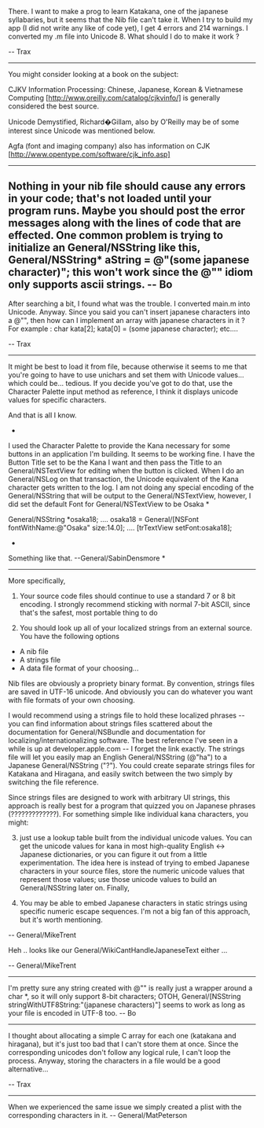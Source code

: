 There. I want to make a prog to learn Katakana, one of the japanese syllabaries, but it seems that the Nib file can't take it. When I try to build my app (I did not write any like of code yet), I get 4 errors and 214 warnings. I converted my .m file into Unicode 8. What should I do to make it work ?

-- Trax

----

You might consider looking at a book on the subject:

CJKV Information Processing: Chinese, Japanese, Korean & Vietnamese Computing [http://www.oreilly.com/catalog/cjkvinfo/] is generally considered the best source.

Unicode Demystified, Richard�Gillam, also by O'Reilly may be of some interest since Unicode was mentioned below.

Agfa (font and imaging company) also has information on CJK [http://www.opentype.com/software/cjk_info.asp]

----

Nothing in your nib file should cause any errors in your code; that's not loaded until your program runs.  Maybe you should post the error messages along with the lines of code that are effected.  One common problem is trying to initialize an General/NSString like this,     General/NSString* aString = @"(some japanese character)"; this won't work since the @"" idiom only supports ascii strings.  -- Bo
----

After searching a bit, I found what was the trouble. I converted main.m into Unicode. Anyway. Since you said you can't insert japanese characters into a @"", then how can I implement an array with japanese characters in it ? For example : char kata[2]; kata[0] = (some japanese character); etc....

-- Trax

----

It might be best to load it from file, because otherwise it seems to me that you're going to have to use unichars and set them with Unicode values... which could be... tedious. If you decide you've got to do that, use the Character Palette input method as reference, I think it displays unicode values for specific characters.

And that is all I know.

*
I used the Character Palette to provide the Kana necessary for some buttons in an application I'm building. It seems to be working fine. I have the Button Title set to be the Kana I want and then pass the Title to an General/NSTextView for editing when the button is clicked. When I do an General/NSLog on that transaction, the Unicode equivalent of the Kana character gets written to the log. I am not doing any special encoding of the General/NSString that will be output to the General/NSTextView, however, I did set the default Font for General/NSTextView to be Osaka
*

    

General/NSString *osaka18;
....
osaka18 = General/[NSFont fontWithName:@"Osaka" size:14.0];
....
[trTextView setFont:osaka18];



*
Something like that. --General/SabinDensmore
*

----

More specifically,

1) Your source code files should continue to use a standard 7 or 8 bit encoding. I strongly recommend sticking with normal 7-bit ASCII, since that's the safest, most portable thing to do

2) You should look up all of your localized strings from an external source. You have the following options

* A nib file
* A strings file
* A data file format of your choosing...

Nib files are obviously a propriety binary format. By convention, strings files are saved in UTF-16 unicode. And obviously you can do whatever you want with file formats of your own choosing.

I would recommend using a strings file to hold these localized phrases -- you can find information about strings files scattered about the documentation for General/NSBundle and documentation for localizing/internationalizing software. The best reference I've seen in a while is up at developer.apple.com -- I forget the link exactly. The strings file will let you easily map an English General/NSString (@"ha") to a Japanese General/NSString ("?"). You could create separate strings files for Katakana and Hiragana, and easily switch between the two simply by switching the file reference.

Since strings files are designed to work with arbitrary UI strings, this approach is really best for a program that quizzed you on Japanese phrases (?????????????). For something simple like individual kana characters, you might:

3) just use a lookup table built from the individual unicode values. You can get the unicode values for kana in most high-quality English <-> Japanese dictionaries, or you can figure it out from a little experimentation. The idea here is instead of trying to embed Japanese characters in your source files, store the numeric unicode values that represent those values; use those unicode values to build an General/NSString later on. Finally,

4) You may be able to embed Japanese characters in static strings using specific numeric escape sequences. I'm not a big fan of this approach, but it's worth mentioning.

-- General/MikeTrent

Heh .. looks like our General/WikiCantHandleJapaneseText either ... 

-- General/MikeTrent

----

I'm pretty sure any string created with     @"" is really just a wrapper around a     char *, so it will only support 8-bit characters;  OTOH,     General/[NSString stringWithUTF8String:"(japanese characters)"] seems to work as long as your file is encoded in UTF-8 too. -- Bo

----

I thought about allocating a simple C array for each one (katakana and hiragana), but it's just too bad that I can't store them at once. Since the corresponding unicodes don't follow any logical rule, I can't loop the process. Anyway, storing the characters in a file would be a good alternative...

-- Trax

----

When we experienced the same issue we simply created a plist with the corresponding characters in it. -- General/MatPeterson